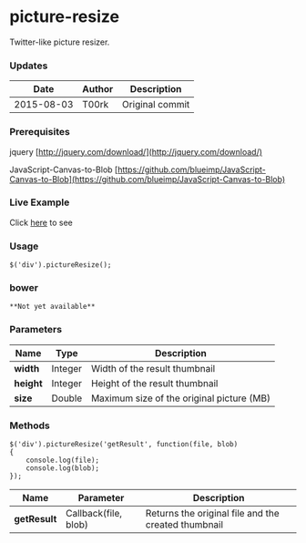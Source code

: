 # picture-resize
Twitter-like picture resizer.

### Updates

| Date				| Author			| Description											 |
| ----------------- | ----------------- | ------------------------------------------------------ |
| 2015-08-03		| T00rk				| Original commit										 |

	
### Prerequisites

jquery [http://jquery.com/download/](http://jquery.com/download/)

JavaScript-Canvas-to-Blob [https://github.com/blueimp/JavaScript-Canvas-to-Blob](https://github.com/blueimp/JavaScript-Canvas-to-Blob)


### Live Example

Click [here](http://t00rk.github.io/picture-resize) to see

### Usage

	$('div').pictureResize();

### bower

	**Not yet available**
	
### Parameters

| Name				| Type							| Description									|
| ----------------- | ----------------------------- | --------------------------------------------- |
| **width**			| Integer						| Width of the result thumbnail					|
| **height**		| Integer						| Height of the result thumbnail				|
| **size**			| Double						| Maximum size of the original picture (MB)		|


### Methods

    $('div').pictureResize('getResult', function(file, blob)
	{
		console.log(file);
		console.log(blob);
	});

| Name				| Parameter					| Description										  |
| ----------------- | ------------------------- | --------------------------------------------------- |
| **getResult**		| Callback(file, blob)		| Returns the original file and the created thumbnail |

	
